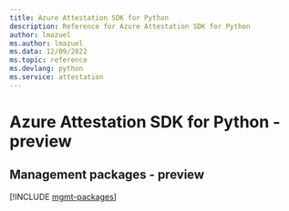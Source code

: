 ```yaml
---
title: Azure Attestation SDK for Python
description: Reference for Azure Attestation SDK for Python
author: lmazuel
ms.author: lmazuel
ms.data: 12/09/2022
ms.topic: reference
ms.devlang: python
ms.service: attestation
---
```

# Azure Attestation SDK for Python - preview

## Management packages - preview
[!INCLUDE [mgmt-packages](attestation-mgmt-index.md)]
